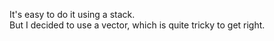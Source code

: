 It's easy to do it using a stack.\
But I decided to use a vector, which is quite tricky to get right.